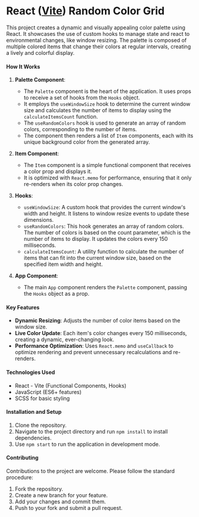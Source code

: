 # **React ([Vite](https://vitejs.dev/)) Random Color Grid**

This project creates a dynamic and visually appealing color palette using React. It showcases the use of custom hooks to manage state and react to environmental changes, like window resizing. The palette is composed of multiple colored items that change their colors at regular intervals, creating a lively and colorful display.

#### How It Works

1. **Palette Component**:

    - The `Palette` component is the heart of the application. It uses props to receive a set of hooks from the `Hooks` object.
    - It employs the `useWindowSize` hook to determine the current window size and calculates the number of items to display using the `calculateItemsCount` function.
    - The `useRandomColors` hook is used to generate an array of random colors, corresponding to the number of items.
    - The component then renders a list of `Item` components, each with its unique background color from the generated array.

2. **Item Component**:

    - The `Item` component is a simple functional component that receives a color prop and displays it.
    - It is optimized with `React.memo` for performance, ensuring that it only re-renders when its color prop changes.

3. **Hooks**:

    - `useWindowSize`: A custom hook that provides the current window's width and height. It listens to window resize events to update these dimensions.
    - `useRandomColors`: This hook generates an array of random colors. The number of colors is based on the count parameter, which is the number of items to display. It updates the colors every 150 milliseconds.
    - `calculateItemsCount`: A utility function to calculate the number of items that can fit into the current window size, based on the specified item width and height.

4. **App Component**:

    - The main `App` component renders the `Palette` component, passing the `Hooks` object as a prop.

#### Key Features

-   **Dynamic Resizing**: Adjusts the number of color items based on the window size.
-   **Live Color Update**: Each item's color changes every 150 milliseconds, creating a dynamic, ever-changing look.
-   **Performance Optimization**: Uses `React.memo` and `useCallback` to optimize rendering and prevent unnecessary recalculations and re-renders.

#### Technologies Used

-   React - Vite (Functional Components, Hooks)
-   JavaScript (ES6+ features)
-   SCSS for basic styling

#### Installation and Setup

1. Clone the repository.
2. Navigate to the project directory and run `npm install` to install dependencies.
3. Use `npm start` to run the application in development mode.

#### Contributing

Contributions to the project are welcome. Please follow the standard procedure:

1. Fork the repository.
2. Create a new branch for your feature.
3. Add your changes and commit them.
4. Push to your fork and submit a pull request.
